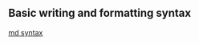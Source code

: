 ## Basic writing and formatting syntax

[md syntax](https://docs.github.com/en/get-started/writing-on-github/getting-started-with-writing-and-formatting-on-github/basic-writing-and-formatting-syntax)